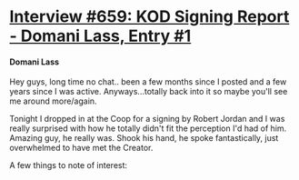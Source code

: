 # [Interview #659: KOD Signing Report - Domani Lass, Entry #1](https://www.theoryland.com/intvmain.php?i=659#1)

#### Domani Lass

Hey guys, long time no chat.. been a few months since I posted and a few years since I was active. Anyways...totally back into it so maybe you'll see me around more/again.

Tonight I dropped in at the Coop for a signing by Robert Jordan and I was really surprised with how he totally didn't fit the perception I'd had of him. Amazing guy, he really was. Shook his hand, he spoke fantastically, just overwhelmed to have met the Creator.

A few things to note of interest:

